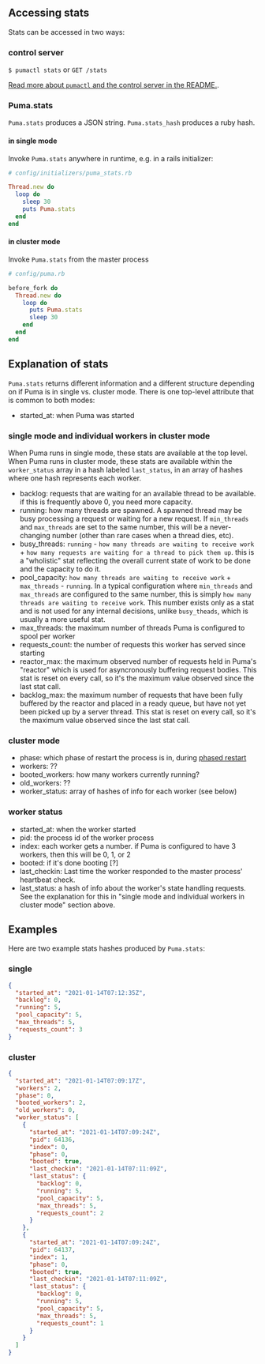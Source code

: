 ## Accessing stats

Stats can be accessed in two ways:

### control server

`$ pumactl stats` or `GET /stats`

[Read more about `pumactl` and the control server in the README.](https://github.com/puma/puma#controlstatus-server).

### Puma.stats

`Puma.stats` produces a JSON string. `Puma.stats_hash` produces a ruby hash.

#### in single mode

Invoke `Puma.stats` anywhere in runtime, e.g. in a rails initializer:

```ruby
# config/initializers/puma_stats.rb

Thread.new do
  loop do
    sleep 30
    puts Puma.stats
  end
end
```

#### in cluster mode

Invoke `Puma.stats` from the master process

```ruby
# config/puma.rb

before_fork do
  Thread.new do
    loop do
      puts Puma.stats
      sleep 30
    end
  end
end
```


## Explanation of stats

`Puma.stats` returns different information and a different structure depending on if Puma is in single vs. cluster mode. There is one top-level attribute that is common to both modes:

* started_at: when Puma was started

### single mode and individual workers in cluster mode

When Puma runs in single mode, these stats are available at the top level. When Puma runs in cluster mode, these stats are available within the `worker_status` array in a hash labeled `last_status`, in an array of hashes where one hash represents each worker.

* backlog: requests that are waiting for an available thread to be available. if this is frequently above 0, you need more capacity.
* running: how many threads are spawned. A spawned thread may be busy processing a request or waiting for a new request. If `min_threads` and `max_threads` are set to the same number,
  this will be a never-changing number (other than rare cases when a thread dies, etc).
* busy_threads: `running` - `how many threads are waiting to receive work` + `how many requests are waiting for a thread to pick them up`.
  this is a "wholistic" stat reflecting the overall current state of work to be done and the capacity to do it.
* pool_capacity: `how many threads are waiting to receive work` + `max_threads` - `running`. In a typical configuration where `min_threads`
  and `max_threads` are configured to the same number, this is simply `how many threads are waiting to receive work`. This number exists only as a stat
  and is not used for any internal decisions, unlike `busy_theads`, which is usually a more useful stat.
* max_threads: the maximum number of threads Puma is configured to spool per worker
* requests_count: the number of requests this worker has served since starting
* reactor_max: the maximum observed number of requests held in Puma's "reactor" which is used for asyncronously buffering request bodies. This stat is reset on every call, so it's the maximum value observed since the last stat call.
* backlog_max: the maximum number of requests that have been fully buffered by the reactor and placed in a ready queue, but have not yet been picked up by a server thread. This stat is reset on every call, so it's the maximum value observed since the last stat call.

### cluster mode

* phase: which phase of restart the process is in, during [phased restart](https://github.com/puma/puma/blob/master/docs/restart.md)
* workers: ??
* booted_workers: how many workers currently running?
* old_workers: ??
* worker_status: array of hashes of info for each worker (see below)

### worker status

* started_at: when the worker started
* pid: the process id of the worker process
* index: each worker gets a number. if Puma is configured to have 3 workers, then this will be 0, 1, or 2
* booted: if it's done booting [?]
* last_checkin: Last time the worker responded to the master process' heartbeat check.
* last_status: a hash of info about the worker's state handling requests. See the explanation for this in "single mode and individual workers in cluster mode" section above.


## Examples

Here are two example stats hashes produced by `Puma.stats`:

### single

```json
{
  "started_at": "2021-01-14T07:12:35Z",
  "backlog": 0,
  "running": 5,
  "pool_capacity": 5,
  "max_threads": 5,
  "requests_count": 3
}
```

### cluster

```json
{
  "started_at": "2021-01-14T07:09:17Z",
  "workers": 2,
  "phase": 0,
  "booted_workers": 2,
  "old_workers": 0,
  "worker_status": [
    {
      "started_at": "2021-01-14T07:09:24Z",
      "pid": 64136,
      "index": 0,
      "phase": 0,
      "booted": true,
      "last_checkin": "2021-01-14T07:11:09Z",
      "last_status": {
        "backlog": 0,
        "running": 5,
        "pool_capacity": 5,
        "max_threads": 5,
        "requests_count": 2
      }
    },
    {
      "started_at": "2021-01-14T07:09:24Z",
      "pid": 64137,
      "index": 1,
      "phase": 0,
      "booted": true,
      "last_checkin": "2021-01-14T07:11:09Z",
      "last_status": {
        "backlog": 0,
        "running": 5,
        "pool_capacity": 5,
        "max_threads": 5,
        "requests_count": 1
      }
    }
  ]
}
```

